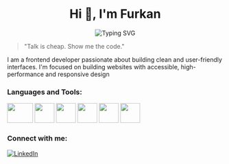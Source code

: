 <h1 align="center">Hi 👋, I'm Furkan</h1>
<p align="center">
  <img src="https://readme-typing-svg.herokuapp.com?font=Fira+Code&duration=3000&pause=1000&color=00F7FF&center=true&width=435&lines=Frontend+Developer;Responsive+Design;User-Friendly+Interfaces" alt="Typing SVG" />
</p>

> "Talk is cheap. Show me the code."

I am a frontend developer passionate about building clean and user-friendly interfaces. I'm focused on building websites with accessible,
high-performance and responsive design

###  Languages and Tools:
<p align="left">
  <img src="https://cdn.jsdelivr.net/gh/devicons/devicon/icons/javascript/javascript-original.svg" height="46" width="60" />
  <img src="https://cdn.jsdelivr.net/gh/devicons/devicon/icons/react/react-original.svg" height="46" />
  <img src="https://cdn.jsdelivr.net/gh/devicons/devicon/icons/html5/html5-original.svg" height="46" />
  <img src="https://cdn.jsdelivr.net/gh/devicons/devicon/icons/css3/css3-original.svg" height="46" />
  <img src="https://encrypted-tbn0.gstatic.com/images?q=tbn:ANd9GcTeKPw4CK4jcH7udsFHZdiB3iIOuI3fUCsxUZosXy4Y1yd25NA-dzCBPrSDIhg1BwObl3w&usqp=CAU" height="46" />
  <img src="https://cdn.jsdelivr.net/gh/devicons/devicon/icons/git/git-original.svg" height="46" />
</p>




###  Connect with me:
[![LinkedIn](https://img.shields.io/badge/LinkedIn-0A66C2?style=flat&logo=linkedin&logoColor=white)](https://www.linkedin.com/in/furkanalbayrakdev)




